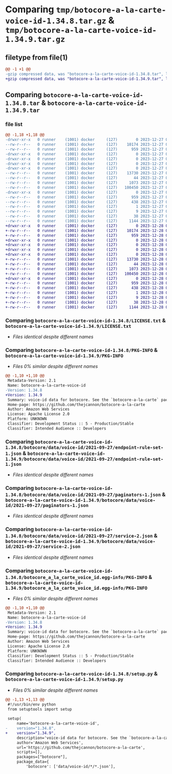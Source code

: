 # Comparing `tmp/botocore-a-la-carte-voice-id-1.34.8.tar.gz` & `tmp/botocore-a-la-carte-voice-id-1.34.9.tar.gz`

## filetype from file(1)

```diff
@@ -1 +1 @@
-gzip compressed data, was "botocore-a-la-carte-voice-id-1.34.8.tar", last modified: Wed Dec 27 01:06:57 2023, max compression
+gzip compressed data, was "botocore-a-la-carte-voice-id-1.34.9.tar", last modified: Thu Dec 28 01:06:59 2023, max compression
```

## Comparing `botocore-a-la-carte-voice-id-1.34.8.tar` & `botocore-a-la-carte-voice-id-1.34.9.tar`

### file list

```diff
@@ -1,18 +1,18 @@
-drwxr-xr-x   0 runner    (1001) docker     (127)        0 2023-12-27 01:06:57.335351 botocore-a-la-carte-voice-id-1.34.8/
--rw-r--r--   0 runner    (1001) docker     (127)    10174 2023-12-27 01:06:57.000000 botocore-a-la-carte-voice-id-1.34.8/LICENSE.txt
--rw-r--r--   0 runner    (1001) docker     (127)      959 2023-12-27 01:06:57.331351 botocore-a-la-carte-voice-id-1.34.8/PKG-INFO
-drwxr-xr-x   0 runner    (1001) docker     (127)        0 2023-12-27 01:06:57.331351 botocore-a-la-carte-voice-id-1.34.8/botocore/
-drwxr-xr-x   0 runner    (1001) docker     (127)        0 2023-12-27 01:06:57.331351 botocore-a-la-carte-voice-id-1.34.8/botocore/data/
-drwxr-xr-x   0 runner    (1001) docker     (127)        0 2023-12-27 01:06:57.331351 botocore-a-la-carte-voice-id-1.34.8/botocore/data/voice-id/
-drwxr-xr-x   0 runner    (1001) docker     (127)        0 2023-12-27 01:06:57.331351 botocore-a-la-carte-voice-id-1.34.8/botocore/data/voice-id/2021-09-27/
--rw-r--r--   0 runner    (1001) docker     (127)    13730 2023-12-27 01:06:29.000000 botocore-a-la-carte-voice-id-1.34.8/botocore/data/voice-id/2021-09-27/endpoint-rule-set-1.json
--rw-r--r--   0 runner    (1001) docker     (127)       44 2023-12-27 01:06:29.000000 botocore-a-la-carte-voice-id-1.34.8/botocore/data/voice-id/2021-09-27/examples-1.json
--rw-r--r--   0 runner    (1001) docker     (127)     1073 2023-12-27 01:06:29.000000 botocore-a-la-carte-voice-id-1.34.8/botocore/data/voice-id/2021-09-27/paginators-1.json
--rw-r--r--   0 runner    (1001) docker     (127)   100450 2023-12-27 01:06:29.000000 botocore-a-la-carte-voice-id-1.34.8/botocore/data/voice-id/2021-09-27/service-2.json
-drwxr-xr-x   0 runner    (1001) docker     (127)        0 2023-12-27 01:06:57.331351 botocore-a-la-carte-voice-id-1.34.8/botocore_a_la_carte_voice_id.egg-info/
--rw-r--r--   0 runner    (1001) docker     (127)      959 2023-12-27 01:06:57.000000 botocore-a-la-carte-voice-id-1.34.8/botocore_a_la_carte_voice_id.egg-info/PKG-INFO
--rw-r--r--   0 runner    (1001) docker     (127)      438 2023-12-27 01:06:57.000000 botocore-a-la-carte-voice-id-1.34.8/botocore_a_la_carte_voice_id.egg-info/SOURCES.txt
--rw-r--r--   0 runner    (1001) docker     (127)        1 2023-12-27 01:06:57.000000 botocore-a-la-carte-voice-id-1.34.8/botocore_a_la_carte_voice_id.egg-info/dependency_links.txt
--rw-r--r--   0 runner    (1001) docker     (127)        9 2023-12-27 01:06:57.000000 botocore-a-la-carte-voice-id-1.34.8/botocore_a_la_carte_voice_id.egg-info/top_level.txt
--rw-r--r--   0 runner    (1001) docker     (127)       38 2023-12-27 01:06:57.335351 botocore-a-la-carte-voice-id-1.34.8/setup.cfg
--rw-r--r--   0 runner    (1001) docker     (127)     1144 2023-12-27 01:06:57.000000 botocore-a-la-carte-voice-id-1.34.8/setup.py
+drwxr-xr-x   0 runner    (1001) docker     (127)        0 2023-12-28 01:06:59.066416 botocore-a-la-carte-voice-id-1.34.9/
+-rw-r--r--   0 runner    (1001) docker     (127)    10174 2023-12-28 01:06:58.000000 botocore-a-la-carte-voice-id-1.34.9/LICENSE.txt
+-rw-r--r--   0 runner    (1001) docker     (127)      959 2023-12-28 01:06:59.066416 botocore-a-la-carte-voice-id-1.34.9/PKG-INFO
+drwxr-xr-x   0 runner    (1001) docker     (127)        0 2023-12-28 01:06:59.062416 botocore-a-la-carte-voice-id-1.34.9/botocore/
+drwxr-xr-x   0 runner    (1001) docker     (127)        0 2023-12-28 01:06:59.062416 botocore-a-la-carte-voice-id-1.34.9/botocore/data/
+drwxr-xr-x   0 runner    (1001) docker     (127)        0 2023-12-28 01:06:59.062416 botocore-a-la-carte-voice-id-1.34.9/botocore/data/voice-id/
+drwxr-xr-x   0 runner    (1001) docker     (127)        0 2023-12-28 01:06:59.062416 botocore-a-la-carte-voice-id-1.34.9/botocore/data/voice-id/2021-09-27/
+-rw-r--r--   0 runner    (1001) docker     (127)    13730 2023-12-28 01:06:26.000000 botocore-a-la-carte-voice-id-1.34.9/botocore/data/voice-id/2021-09-27/endpoint-rule-set-1.json
+-rw-r--r--   0 runner    (1001) docker     (127)       44 2023-12-28 01:06:26.000000 botocore-a-la-carte-voice-id-1.34.9/botocore/data/voice-id/2021-09-27/examples-1.json
+-rw-r--r--   0 runner    (1001) docker     (127)     1073 2023-12-28 01:06:26.000000 botocore-a-la-carte-voice-id-1.34.9/botocore/data/voice-id/2021-09-27/paginators-1.json
+-rw-r--r--   0 runner    (1001) docker     (127)   100450 2023-12-28 01:06:26.000000 botocore-a-la-carte-voice-id-1.34.9/botocore/data/voice-id/2021-09-27/service-2.json
+drwxr-xr-x   0 runner    (1001) docker     (127)        0 2023-12-28 01:06:59.066416 botocore-a-la-carte-voice-id-1.34.9/botocore_a_la_carte_voice_id.egg-info/
+-rw-r--r--   0 runner    (1001) docker     (127)      959 2023-12-28 01:06:59.000000 botocore-a-la-carte-voice-id-1.34.9/botocore_a_la_carte_voice_id.egg-info/PKG-INFO
+-rw-r--r--   0 runner    (1001) docker     (127)      438 2023-12-28 01:06:59.000000 botocore-a-la-carte-voice-id-1.34.9/botocore_a_la_carte_voice_id.egg-info/SOURCES.txt
+-rw-r--r--   0 runner    (1001) docker     (127)        1 2023-12-28 01:06:59.000000 botocore-a-la-carte-voice-id-1.34.9/botocore_a_la_carte_voice_id.egg-info/dependency_links.txt
+-rw-r--r--   0 runner    (1001) docker     (127)        9 2023-12-28 01:06:59.000000 botocore-a-la-carte-voice-id-1.34.9/botocore_a_la_carte_voice_id.egg-info/top_level.txt
+-rw-r--r--   0 runner    (1001) docker     (127)       38 2023-12-28 01:06:59.066416 botocore-a-la-carte-voice-id-1.34.9/setup.cfg
+-rw-r--r--   0 runner    (1001) docker     (127)     1144 2023-12-28 01:06:58.000000 botocore-a-la-carte-voice-id-1.34.9/setup.py
```

### Comparing `botocore-a-la-carte-voice-id-1.34.8/LICENSE.txt` & `botocore-a-la-carte-voice-id-1.34.9/LICENSE.txt`

 * *Files identical despite different names*

### Comparing `botocore-a-la-carte-voice-id-1.34.8/PKG-INFO` & `botocore-a-la-carte-voice-id-1.34.9/PKG-INFO`

 * *Files 0% similar despite different names*

```diff
@@ -1,10 +1,10 @@
 Metadata-Version: 2.1
 Name: botocore-a-la-carte-voice-id
-Version: 1.34.8
+Version: 1.34.9
 Summary: voice-id data for botocore. See the `botocore-a-la-carte` package for more info.
 Home-page: https://github.com/thejcannon/botocore-a-la-carte
 Author: Amazon Web Services
 License: Apache License 2.0
 Platform: UNKNOWN
 Classifier: Development Status :: 5 - Production/Stable
 Classifier: Intended Audience :: Developers
```

### Comparing `botocore-a-la-carte-voice-id-1.34.8/botocore/data/voice-id/2021-09-27/endpoint-rule-set-1.json` & `botocore-a-la-carte-voice-id-1.34.9/botocore/data/voice-id/2021-09-27/endpoint-rule-set-1.json`

 * *Files identical despite different names*

### Comparing `botocore-a-la-carte-voice-id-1.34.8/botocore/data/voice-id/2021-09-27/paginators-1.json` & `botocore-a-la-carte-voice-id-1.34.9/botocore/data/voice-id/2021-09-27/paginators-1.json`

 * *Files identical despite different names*

### Comparing `botocore-a-la-carte-voice-id-1.34.8/botocore/data/voice-id/2021-09-27/service-2.json` & `botocore-a-la-carte-voice-id-1.34.9/botocore/data/voice-id/2021-09-27/service-2.json`

 * *Files identical despite different names*

### Comparing `botocore-a-la-carte-voice-id-1.34.8/botocore_a_la_carte_voice_id.egg-info/PKG-INFO` & `botocore-a-la-carte-voice-id-1.34.9/botocore_a_la_carte_voice_id.egg-info/PKG-INFO`

 * *Files 0% similar despite different names*

```diff
@@ -1,10 +1,10 @@
 Metadata-Version: 2.1
 Name: botocore-a-la-carte-voice-id
-Version: 1.34.8
+Version: 1.34.9
 Summary: voice-id data for botocore. See the `botocore-a-la-carte` package for more info.
 Home-page: https://github.com/thejcannon/botocore-a-la-carte
 Author: Amazon Web Services
 License: Apache License 2.0
 Platform: UNKNOWN
 Classifier: Development Status :: 5 - Production/Stable
 Classifier: Intended Audience :: Developers
```

### Comparing `botocore-a-la-carte-voice-id-1.34.8/setup.py` & `botocore-a-la-carte-voice-id-1.34.9/setup.py`

 * *Files 0% similar despite different names*

```diff
@@ -1,13 +1,13 @@
 #!/usr/bin/env python
 from setuptools import setup
 
 setup(
     name='botocore-a-la-carte-voice-id',
-    version="1.34.8",
+    version="1.34.9",
     description='voice-id data for botocore. See the `botocore-a-la-carte` package for more info.',
     author='Amazon Web Services',
     url='https://github.com/thejcannon/botocore-a-la-carte',
     scripts=[],
     packages=["botocore"],
     package_data={
         'botocore': ['data/voice-id/*/*.json'],
```

